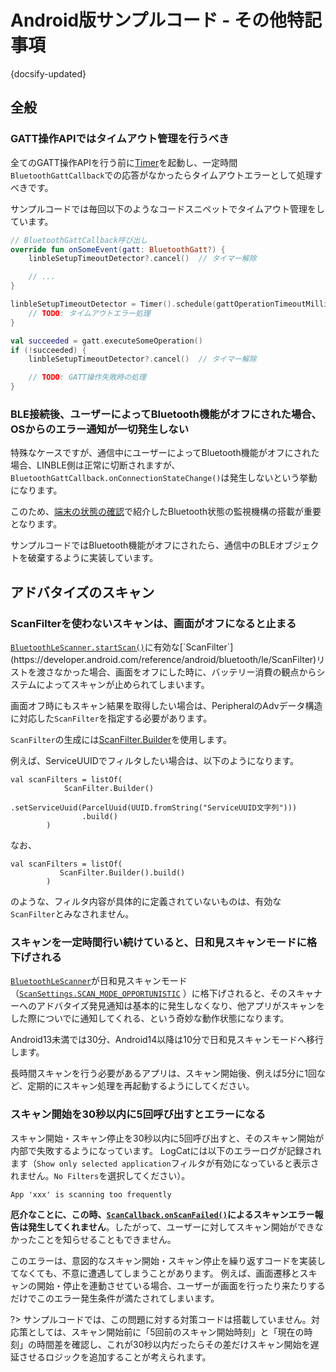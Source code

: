 # Android版サンプルコード - その他特記事項

{docsify-updated}

## 全般

### GATT操作APIではタイムアウト管理を行うべき

全てのGATT操作APIを行う前に[Timer]( https://developer.android.com/reference/java/util/Timer )を起動し、一定時間`BluetoothGattCallback`での応答がなかったらタイムアウトエラーとして処理すべきです。

サンプルコードでは毎回以下のようなコードスニペットでタイムアウト管理をしています。

```kotlin
// BluetoothGattCallback呼び出し
override fun onSomeEvent(gatt: BluetoothGatt?) {
    linbleSetupTimeoutDetector?.cancel()  // タイマー解除

    // ...
}

linbleSetupTimeoutDetector = Timer().schedule(gattOperationTimeoutMillis) {
    // TODO: タイムアウトエラー処理
}

val succeeded = gatt.executeSomeOperation()
if (!succeeded) {
    linbleSetupTimeoutDetector?.cancel()  // タイマー解除

    // TODO: GATT操作失敗時の処理
}
```


### BLE接続後、ユーザーによってBluetooth機能がオフにされた場合、OSからのエラー通知が一切発生しない

特殊なケースですが、通信中にユーザーによってBluetooth機能がオフにされた場合、LINBLE側は正常に切断されますが、`BluetoothGattCallback.onConnectionStateChange()`は発生しないという挙動になります。

このため、[端末の状態の確認]( platform/android/watch-bluetooth-service-state )で紹介したBluetooth状態の監視機構の搭載が重要となります。

サンプルコードではBluetooth機能がオフにされたら、通信中のBLEオブジェクトを破棄するように実装しています。



## アドバタイズのスキャン

### ScanFilterを使わないスキャンは、画面がオフになると止まる

[`BluetoothLeScanner.startScan()`](https://developer.android.com/reference/android/bluetooth/le/BluetoothLeScanner#startScan(java.util.List%3Candroid.bluetooth.le.ScanFilter%3E,%20android.bluetooth.le.ScanSettings,%20android.bluetooth.le.ScanCallback))に有効な[`ScanFilter`](https://developer.android.com/reference/android/bluetooth/le/ScanFilter)リストを渡さなかった場合、画面をオフにした時に、バッテリー消費の観点からシステムによってスキャンが止められてしまいます。

画面オフ時にもスキャン結果を取得したい場合は、PeripheralのAdvデータ構造に対応した`ScanFilter`を指定する必要があります。

`ScanFilter`の生成には[ScanFilter.Builder](https://developer.android.com/reference/android/bluetooth/le/ScanFilter.Builder)を使用します。


例えば、ServiceUUIDでフィルタしたい場合は、以下のようになります。

```
val scanFilters = listOf(
            ScanFilter.Builder()
                .setServiceUuid(ParcelUuid(UUID.fromString("ServiceUUID文字列")))
                .build()
        )
```

なお、

```
val scanFilters = listOf(
           ScanFilter.Builder().build()
        )
```

のような、フィルタ内容が具体的に定義されていないものは、有効な`ScanFilter`とみなされません。


### スキャンを一定時間行い続けていると、日和見スキャンモードに格下げされる

[`BluetoothLeScanner`]( https://developer.android.com/reference/android/bluetooth/le/BluetoothLeScanner )が日和見スキャンモード（[`ScanSettings.SCAN_MODE_OPPORTUNISTIC`]( https://developer.android.com/reference/android/bluetooth/le/ScanSettings.html#SCAN_MODE_OPPORTUNISTIC) ）に格下げされると、そのスキャナーへのアドバタイズ発見通知は基本的に発生しなくなり、他アプリがスキャンをした際についでに通知してくれる、という奇妙な動作状態になります。

Android13未満では30分、Android14以降は10分で日和見スキャンモードへ移行します。

長時間スキャンを行う必要があるアプリは、スキャン開始後、例えば5分に1回など、定期的にスキャン処理を再起動するようにしてください。



### スキャン開始を30秒以内に5回呼び出すとエラーになる

スキャン開始・スキャン停止を30秒以内に5回呼び出すと、そのスキャン開始が内部で失敗するようになっています。
LogCatには以下のエラーログが記録されます（`Show only selected application`フィルタが有効になっていると表示されません。`No Filters`を選択してください）。

```
App 'xxx' is scanning too frequently
```

**厄介なことに、この時、[`ScanCallback.onScanFailed()`]( https://developer.android.com/reference/android/bluetooth/le/ScanCallback.html#onScanFailed(int) )によるスキャンエラー報告は発生してくれません**。したがって、ユーザーに対してスキャン開始ができなかったことを知らせることもできません。

このエラーは、意図的なスキャン開始・スキャン停止を繰り返すコードを実装してなくても、不意に遭遇してしまうことがあります。
例えば、画面遷移とスキャンの開始・停止を連動させている場合、ユーザーが画面を行ったり来たりするだけでこのエラー発生条件が満たされてしまいます。

?> サンプルコードでは、この問題に対する対策コードは搭載していません。対応策としては、スキャン開始前に「5回前のスキャン開始時刻」と「現在の時刻」の時間差を確認し、これが30秒以内だったらその差だけスキャン開始を遅延させるロジックを追加することが考えられます。

